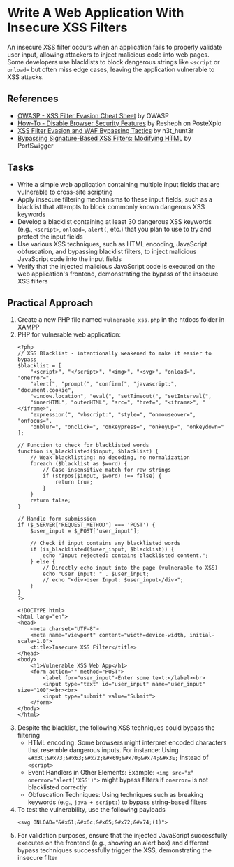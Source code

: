 # Write A Web Application With Insecure XSS Filters
An insecure XSS filter occurs when an application fails to properly validate user input, allowing attackers to inject malicious code into web pages. Some developers use blacklists to block dangerous strings like `<script` or `onload=` but often miss edge cases, leaving the application vulnerable to XSS attacks.

## References
- [OWASP - XSS Filter Evasion Cheat Sheet](https://www.owasp.org/index.php/XSS_Filter_Evasion_Cheat_Sheet) by OWASP
- [How-To - Disable Browser Security Features](https://www.postexplo.com/forum/security-in-general/terms/610-how-to-disable-browser-security-features) by Resheph on PosteXplo
- [XSS Filter Evasion and WAF Bypassing Tactics](https://n3t-hunt3r.gitbook.io/pentest-book) by n3t_hunt3r
- [Bypassing Signature-Based XSS Filters: Modifying HTML](https://portswigger.net/support/bypassing-signature-based-xss-filters-modifying-html) by PortSwigger

## Tasks
- Write a simple web application containing multiple input fields that are vulnerable to cross-site scripting
- Apply insecure filtering mechanisms to these input fields, such as a blacklist that attempts to block commonly known dangerous XSS keywords
- Develop a blacklist containing at least 30 dangerous XSS keywords (e.g., `<script>`, `onload=`, `alert(`, etc.) that you plan to use to try and protect the input fields
- Use various XSS techniques, such as HTML encoding, JavaScript obfuscation, and bypassing blacklist filters, to inject malicious JavaScript code into the input fields
- Verify that the injected malicious JavaScript code is executed on the web application's frontend, demonstrating the bypass of the insecure XSS filters

## Practical Approach
1. Create a new PHP file named `vulnerable_xss.php` in the htdocs folder in XAMPP 
2. PHP for vulnerable web application:
   ```
   <?php
   // XSS Blacklist - intentionally weakened to make it easier to bypass
   $blacklist = [
       "<script>", "</script>", "<img>", "<svg>", "onload=", "onerror=",
       "alert(", "prompt(", "confirm(", "javascript:", "document.cookie",
       "window.location", "eval(", "setTimeout(", "setInterval(",
       "innerHTML", "outerHTML", "src=", "href=", "<iframe>", "</iframe>",
       "expression(", "vbscript:", "style=", "onmouseover=", "onfocus=",
       "onblur=", "onclick=", "onkeypress=", "onkeyup=", "onkeydown="
   ];
   
   // Function to check for blacklisted words
   function is_blacklisted($input, $blacklist) {
       // Weak blacklisting: no decoding, no normalization
       foreach ($blacklist as $word) {
           // Case-insensitive match for raw strings
           if (strpos($input, $word) !== false) {
               return true;
           }
       }
       return false;
   }
   
   // Handle form submission
   if ($_SERVER['REQUEST_METHOD'] === 'POST') {
       $user_input = $_POST['user_input'];
       
       // Check if input contains any blacklisted words
       if (is_blacklisted($user_input, $blacklist)) {
           echo "Input rejected: contains blacklisted content.";
       } else {
           // Directly echo input into the page (vulnerable to XSS)
           echo "User Input: " . $user_input;
           // echo "<div>User Input: $user_input</div>";
       }
   }
   ?>
   
   <!DOCTYPE html>
   <html lang="en">
   <head>
       <meta charset="UTF-8">
       <meta name="viewport" content="width=device-width, initial-scale=1.0">
       <title>Insecure XSS Filter</title>
   </head>
   <body>
       <h1>Vulnerable XSS Web App</h1>
       <form action="" method="POST">
           <label for="user_input">Enter some text:</label><br>
           <input type="text" id="user_input" name="user_input" size="100"><br><br>
           <input type="submit" value="Submit">
       </form>
   </body>
   </html>
   ```
3. Despite the blacklist, the following XSS techniques could bypass the filtering
   - HTML encoding: Some browsers might interpret encoded characters that resemble dangerous inputs. For instance:
     Using `&#x3C;&#x73;&#x63;&#x72;&#x69;&#x70;&#x74;&#x3E;` instead of `<script>`
   - Event Handlers in Other Elements:
     Example: `<img src="x" onerror="alert('XSS')">` might bypass filters if `onerror=` is not blacklisted correctly
   - Obfuscation Techniques:
     Using techniques such as breaking keywords (e.g., `java + script:`) to bypass string-based filters
4. To test the vulnerability, use the following payloads
   ```
   <svg ONLOAD="&#x61;&#x6c;&#x65;&#x72;&#x74;(1)">
   ```
5. For validation purposes, ensure that the injected JavaScript successfully executes on the frontend (e.g., showing an alert box) and different bypass techniques successfully trigger the XSS, demonstrating the insecure filter
